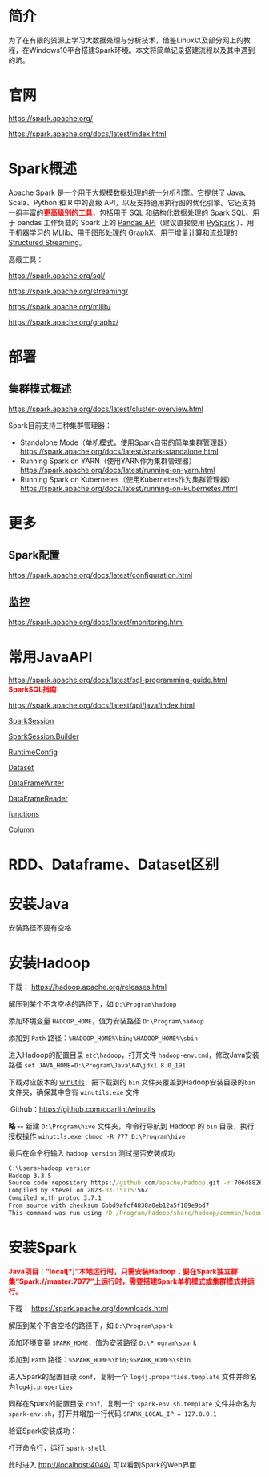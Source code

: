 # 简介

为了在有限的资源上学习大数据处理与分析技术，借鉴Linux以及部分网上的教程，在Windows10平台搭建Spark环境。本文将简单记录搭建流程以及其中遇到的坑。

# 官网

https://spark.apache.org/

https://spark.apache.org/docs/latest/index.html

# Spark概述

Apache Spark 是一个用于大规模数据处理的统一分析引擎。它提供了 Java、Scala、Python 和 R 中的高级 API，以及支持通用执行图的优化引擎。它还支持一组丰富的<font color="red">**更高级别的工具**</font>，包括用于 SQL 和结构化数据处理的 [Spark SQL](https://spark.apache.org/docs/latest/sql-programming-guide.html)、用于 pandas 工作负载的 Spark 上的 [Pandas API](https://spark.apache.org/docs/latest/api/python/getting_started/quickstart_ps.html)（建议直接使用 [PySpark](https://spark.apache.org/docs/latest/api/python/index.html#index-page-spark-sql-and-dataframes) ）、用于机器学习的 [MLlib](https://spark.apache.org/docs/latest/ml-guide.html)、用于图形处理的 [GraphX](https://spark.apache.org/docs/latest/graphx-programming-guide.html)、用于增量计算和流处理的 [Structured Streaming](https://spark.apache.org/docs/latest/structured-streaming-programming-guide.html)。

高级工具：

https://spark.apache.org/sql/

https://spark.apache.org/streaming/

https://spark.apache.org/mllib/

https://spark.apache.org/graphx/

# 部署

## 集群模式概述

https://spark.apache.org/docs/latest/cluster-overview.html

Spark目前支持三种集群管理器：

- Standalone Mode（单机模式，使用Spark自带的简单集群管理器） https://spark.apache.org/docs/latest/spark-standalone.html
- Running Spark on YARN（使用YARN作为集群管理器） https://spark.apache.org/docs/latest/running-on-yarn.html
- Running Spark on Kubernetes（使用Kubernetes作为集群管理器） https://spark.apache.org/docs/latest/running-on-kubernetes.html

# 更多

## Spark配置

https://spark.apache.org/docs/latest/configuration.html

## 监控

https://spark.apache.org/docs/latest/monitoring.html

# 常用JavaAPI

https://spark.apache.org/docs/latest/sql-programming-guide.html    <font color="red">**SparkSQL指南**</font>

https://spark.apache.org/docs/latest/api/java/index.html

[SparkSession](https://spark.apache.org/docs/latest/api/java/org/apache/spark/sql/SparkSession.html)

[SparkSession.Builder](https://spark.apache.org/docs/latest/api/java/org/apache/spark/sql/SparkSession.Builder.html)

[RuntimeConfig](https://spark.apache.org/docs/latest/api/java/org/apache/spark/sql/RuntimeConfig.html)

[Dataset](https://spark.apache.org/docs/latest/api/java/org/apache/spark/sql/Dataset.html)

[DataFrameWriter](https://spark.apache.org/docs/latest/api/java/org/apache/spark/sql/DataFrameWriter.html)

[DataFrameReader](https://spark.apache.org/docs/latest/api/java/org/apache/spark/sql/DataFrameReader.html)

[functions](https://spark.apache.org/docs/latest/api/java/org/apache/spark/sql/functions.html)

[Column](https://spark.apache.org/docs/latest/api/java/org/apache/spark/sql/Column.html)

# RDD、Dataframe、Dataset区别

# 安装Java

安装路径不要有空格

# 安装Hadoop

下载： https://hadoop.apache.org/releases.html

解压到某个不含空格的路径下，如 `D:\Program\hadoop`

添加环境变量 `HADOOP_HOME`，值为安装路径 `D:\Program\hadoop`

添加到 `Path` 路径：`%HADOOP_HOME%\bin;%HADOOP_HOME%\sbin`

进入Hadoop的配置目录 `etc\hadoop`，打开文件 `hadoop-env.cmd`，修改Java安装路径 `set JAVA_HOME=D:\Program\Java\64\jdk1.8.0_191`

下载对应版本的 [winutils](https://github.com/steveloughran/winutils)，把下载到的 `bin` 文件夹覆盖到Hadoop安装目录的`bin`文件夹，确保其中含有 `winutils.exe` 文件

​			Github：https://github.com/cdarlint/winutils

**略 --** 新建 `D:\Program\hive` 文件夹，命令行导航到 Hadoop 的 `bin` 目录，执行授权操作 `winutils.exe chmod -R 777 D:\Program\hive`

最后在命令行输入 `hadoop version` 测试是否安装成功

```cmd
C:\Users>hadoop version
Hadoop 3.3.5
Source code repository https://github.com/apache/hadoop.git -r 706d88266abcee09ed78fbaa0ad5f74d818ab0e9
Compiled by stevel on 2023-03-15T15:56Z
Compiled with protoc 3.7.1
From source with checksum 6bbd9afcf4838a0eb12a5f189e9bd7
This command was run using /D:/Program/hadoop/share/hadoop/common/hadoop-common-3.3.5.jar
```

# 安装Spark

<font color="red">**Java项目：“local[*]”本地运行时，只需安装Hadoop；要在Spark独立群集“Spark://master:7077”上运行时，需要搭建Spark单机模式或集群模式并运行。**</font>

下载： https://spark.apache.org/downloads.html

解压到某个不含空格的路径下，如 `D:\Program\spark`

添加环境变量 `SPARK_HOME`，值为安装路径 `D:\Program\spark`

添加到 `Path` 路径：`%SPARK_HOME%\bin;%SPARK_HOME%\sbin`

进入Spark的配置目录 `conf`，复制一个 `log4j.properties.template` 文件并命名为`log4j.properties`

同样在Spark的配置目录 `conf`，复制一个 `spark-env.sh.template` 文件并命名为 `spark-env.sh`，打开并增加一行代码 `SPARK_LOCAL_IP = 127.0.0.1`

验证Spark安装成功：

打开命令行，运行 `spark-shell`

此时进入 [http://localhost:4040/](http://localhost:4040/) 可以看到Spark的Web界面



